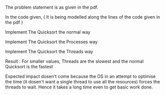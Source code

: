 The problem statement is as given in the pdf.

In the code given, ( It is being modelled along the lines of the code given in the pdf )


Implement The Quicksort the normal way

Implement The Quicksort the Processes way

Implement The Quicksort the Threads way


Result : For smaller values, Threads are the slowest and the normal Quicksort is the fastest

Expected impact dosen't come because the OS in an attempt to optimise the time (it dosen't want a single thread to use all the resources) forces the threads to wait. Hence it takes a long time even to get basic work done.

